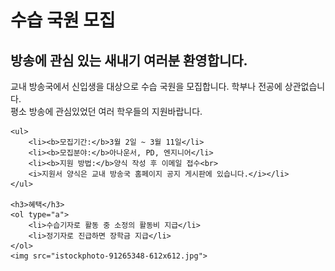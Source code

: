 <!DOCTYPE html>
<html lang="en">
<head>
    <meta charset="UTF-8">
    <meta http-equiv="X-UA-Compatible" content="IE=edge">
    <meta name="viewport" content="width=device-width, initial-scale=1.0">
    <title>연습문제</title>
</head>
<body>
    <h1>수습 국원 모집</h1>
    <h2>방송에 관심 있는 새내기 여러분 환영합니다.</h2>
    <p>교내 방송국에서 신입생을 대상으로 수습 국원을 모집합니다. 학부나 전공에 상관없습니다.<br>
    평소 방송에 관심있었던 여러 학우들의 지원바랍니다.</p>

    <ul>
        <li><b>모집기간:</b>3월 2일 ~ 3월 11일</li>
        <li><b>모집분야:</b>아나운서, PD, 엔지니어</li>
        <li><b>지원 방법:</b>양식 작성 후 이메일 접수<br>
        <i>지원서 양식은 교내 방송국 홈페이지 공지 게시판에 있습니다.</i></li>
    </ul>

    <h3>혜택</h3>
    <ol type="a">
        <li>수습기자로 활동 중 소정의 활동비 지급</li>
        <li>정기자로 진급하면 장학금 지급</li>
    </ol>
    <img src="istockphoto-91265348-612x612.jpg">
</body>
</html>
